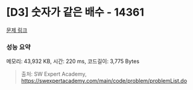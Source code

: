# [D3] 숫자가 같은 배수 - 14361 

[문제 링크](https://swexpertacademy.com/main/code/problem/problemDetail.do?contestProbId=AYCnY9Kqu6YDFARx) 

### 성능 요약

메모리: 43,932 KB, 시간: 220 ms, 코드길이: 3,775 Bytes



> 출처: SW Expert Academy, https://swexpertacademy.com/main/code/problem/problemList.do
